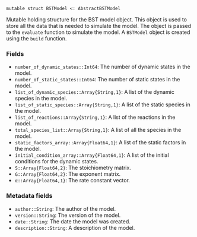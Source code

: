 ```
mutable struct BSTModel <: AbstractBSTModel
```

Mutable holding structure for the BST model object. This object is used to store all the data that is needed to simulate the model. The object is passed to the `evaluate` function to simulate the model. A `BSTModel` object is created using the `build` function.

### Fields

  * `number_of_dynamic_states::Int64`: The number of dynamic states in the model.
  * `number_of_static_states::Int64`: The number of static states in the model.
  * `list_of_dynamic_species::Array{String,1}`: A list of the dynamic species in the model.
  * `list_of_static_species::Array{String,1}`: A list of the static species in the model.
  * `list_of_reactions::Array{String,1}`: A list of the reactions in the model.
  * `total_species_list::Array{String,1}`: A list of all the species in the model.
  * `static_factors_array::Array{Float64,1}`: A list of the static factors in the model.
  * `initial_condition_array::Array{Float64,1}`: A list of the initial conditions for the dynamic states.
  * `S::Array{Float64,2}`: The stoichiometry matrix.
  * `G::Array{Float64,2}`: The exponent matrix.
  * `α::Array{Float64,1}`: The rate constant vector.

### Metadata fields

  * `author::String`: The author of the model.
  * `version::String`: The version of the model.
  * `date::String`: The date the model was created.
  * `description::String`: A description of the model.
